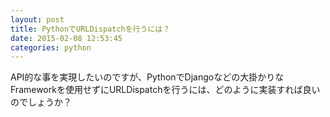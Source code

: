 ```yaml
---
layout: post
title: PythonでURLDispatchを行うには？
date: 2015-02-08 12:53:45
categories: python
---
```

<!-- {% raw %} -->
<p>API的な事を実現したいのですが、PythonでDjangoなどの大掛かりなFrameworkを使用せずにURLDispatchを行うには、どのように実装すれば良いのでしょうか？</p>
<!-- {% endraw %} -->
